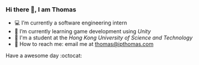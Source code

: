 ### Hi there 👋, I am Thomas

- 💻 I’m currently a software engineering intern
- 🌱 I’m currently learning game development using *Unity*
- 🏫 I'm a student at the *Hong Kong University of Science and Technology*
- 📧 How to reach me: email me at thomas@ipthomas.com

Have a awesome day :octocat:
